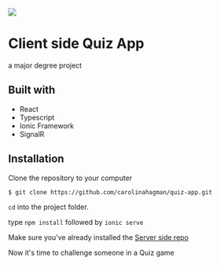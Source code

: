 <img src="https://i.imgur.com/o9aewCw.png" width="full">

# Client side Quiz App
a major degree project 


## Built with 

- React
- Typescript
- Ionic Framework
- SignalR


## Installation
Clone the repository to your computer

```
$ git clone https://github.com/carolinahagman/quiz-app.git
```
`cd` into the project folder.

type `npm install` followed by `ionic serve`

Make sure you've already installed the [Server side repo](https://github.com/carolinahagman/quiz-app-BE)
 
Now it's time to challenge someone in a Quiz game
